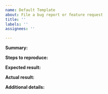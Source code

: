 ```yaml
---
name: Default Template
about: File a bug report or feature request
title: ''
labels: ''
assignees: ''

---
```


**Summary:**


**Steps to reproduce:**


**Expected result:**


**Actual result:**


**Additional details:**
